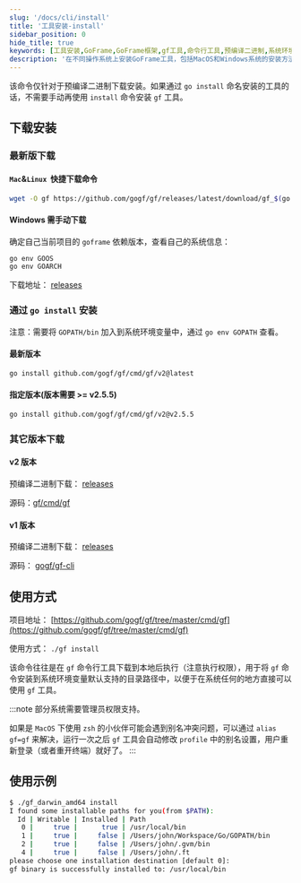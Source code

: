 ```yaml
---
slug: '/docs/cli/install'
title: '工具安装-install'
sidebar_position: 0
hide_title: true
keywords: [工具安装,GoFrame,GoFrame框架,gf工具,命令行工具,预编译二进制,系统环境变量,MacOS,Windows安装,go install]
description: '在不同操作系统上安装GoFrame工具，包括MacOS和Windows系统的安装方法。提供了预编译二进制文件的下载地址以及通过go install命令进行安装的方法，确保gf工具能够正确安装并在系统环境变量中使用。'
---
```


该命令仅针对于预编译二进制下载安装。如果通过 `go install` 命名安装的工具的话，不需要手动再使用 `install` 命令安装 `gf` 工具。

## 下载安装

### 最新版下载

#### `Mac`&`Linux`  快捷下载命令

```bash
wget -O gf https://github.com/gogf/gf/releases/latest/download/gf_$(go env GOOS)_$(go env GOARCH) && chmod +x gf && ./gf install -y && rm ./gf
```

#### Windows 需手动下载

确定自己当前项目的 `goframe` 依赖版本，查看自己的系统信息：

```bash
go env GOOS
go env GOARCH
```

下载地址： [releases](https://github.com/gogf/gf/releases)

### 通过 `go install` 安装

注意：需要将 `GOPATH/bin` 加入到系统环境变量中，通过 `go env GOPATH` 查看。

#### 最新版本

```bash
go install github.com/gogf/gf/cmd/gf/v2@latest
```

#### 指定版本(版本需要 >= v2.5.5)

```bash
go install github.com/gogf/gf/cmd/gf/v2@v2.5.5
```

### 其它版本下载

#### v2 版本

预编译二进制下载： [releases](https://github.com/gogf/gf/releases)

源码：[gf/cmd/gf](https://github.com/gogf/gf/tree/master/cmd/gf)

#### v1 版本

预编译二进制下载： [releases](https://github.com/gogf/gf-cli/releases)

源码： [gogf/gf-cli](https://github.com/gogf/gf-cli)

## 使用方式

项目地址： [https://github.com/gogf/gf/tree/master/cmd/gf](https://github.com/gogf/gf/tree/master/cmd/gf)

使用方式： `./gf install`

该命令往往是在 `gf` 命令行工具下载到本地后执行（注意执行权限），用于将 `gf` 命令安装到系统环境变量默认支持的目录路径中，以便于在系统任何的地方直接可以使用 `gf` 工具。

:::note
部分系统需要管理员权限支持。

如果是 `MacOS` 下使用 `zsh` 的小伙伴可能会遇到别名冲突问题，可以通过 `alias gf=gf` 来解决，运行一次之后 `gf` 工具会自动修改 `profile` 中的别名设置，用户重新登录（或者重开终端）就好了。
:::

## 使用示例

```bash
$ ./gf_darwin_amd64 install
I found some installable paths for you(from $PATH):
  Id | Writable | Installed | Path
   0 |     true |      true | /usr/local/bin
   1 |     true |     false | /Users/john/Workspace/Go/GOPATH/bin
   2 |     true |     false | /Users/john/.gvm/bin
   4 |     true |     false | /Users/john/.ft
please choose one installation destination [default 0]:
gf binary is successfully installed to: /usr/local/bin
```
